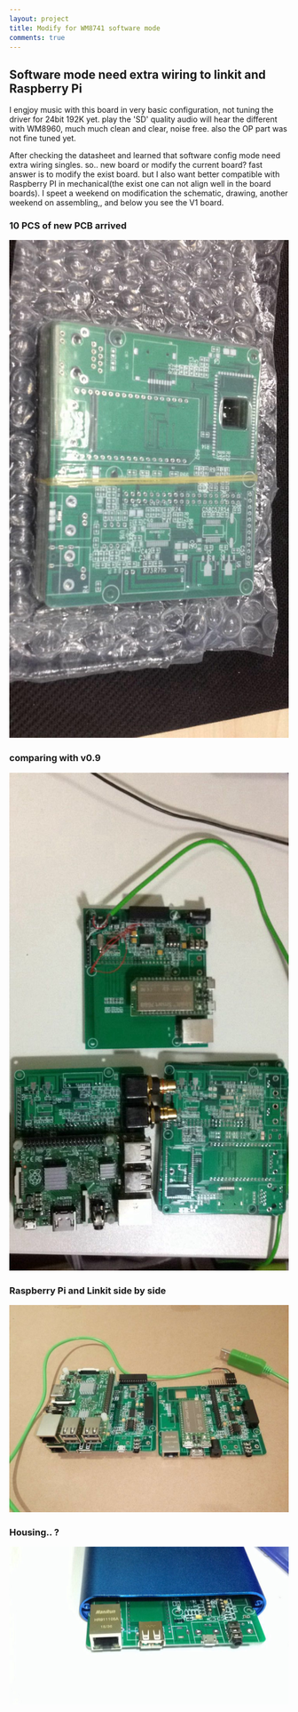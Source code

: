 ```yaml
---
layout: project
title: Modify for WM8741 software mode
comments: true
---
```


## Software mode need extra wiring to linkit and Raspberry Pi

I engjoy music with this board in very basic configuration, not tuning the driver for 24bit 192K yet. play the 'SD' quality audio will hear the different with WM8960, much much clean and clear, noise free. also the OP part was not fine tuned yet.

After checking the datasheet and learned that software config mode need extra wiring singles. so.. new board or modify the current board? fast answer is to modify the exist board. but I also want better compatible with Raspberry PI in mechanical(the exist one can not align well in the board boards). I speet a weekend on modification the schematic, drawing, another weekend on assembling,, and below you see the V1 board.

### 10 PCS of new PCB arrived

![w600](/images/2016_05_22_DAC_V1_001.jpg)

### comparing with v0.9
![w600](/images/2016_05_22_DAC_V1_002.jpg)

### Raspberry Pi and Linkit side by side
![w600](/images/2016_05_22_DAC_V1_003.jpg)

### Housing.. ?
![w600](/images/2016_05_22_DAC_V1_004.jpg)
